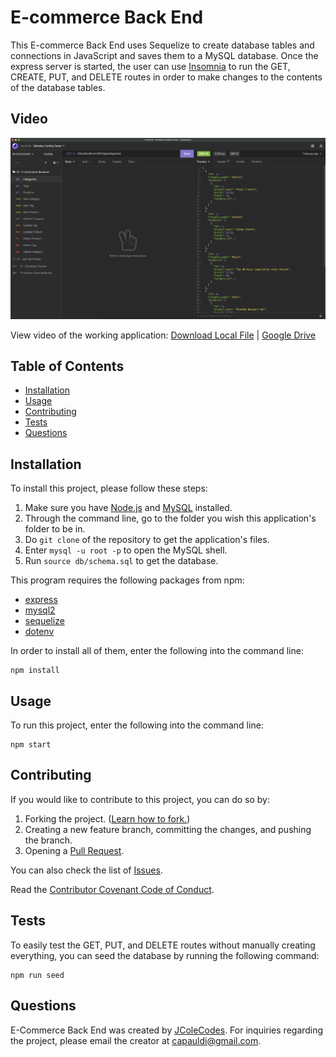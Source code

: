 # E-commerce Back End

This E-commerce Back End uses Sequelize to create database tables and connections in JavaScript and saves them to a MySQL database. Once the express server is started, the user can use [Insomnia](https://insomnia.rest/) to run the GET, CREATE, PUT, and DELETE routes in order to make changes to the contents of the database tables.

## Video

[![Click link to view video](./video/screenshot.png)](https://drive.google.com/file/d/1PjX7EuYMnwSp1lAluXvRSOIPU_AcHWO-/view?usp=sharing)

View video of the working application: [Download Local File](https://github.com/JColeCodes/stern-shoppe/raw/main/video/E-commerce%20Back%20End.mp4) | [Google Drive](https://drive.google.com/file/d/1PjX7EuYMnwSp1lAluXvRSOIPU_AcHWO-/view?usp=sharing)

## Table of Contents
* [Installation](#installation)
* [Usage](#usage)
* [Contributing](#contributing)
* [Tests](#tests)
* [Questions](#questions)

## Installation
To install this project, please follow these steps: 
1. Make sure you have [Node.js](https://nodejs.org) and [MySQL](https://dev.mysql.com/downloads/) installed.
2. Through the command line, go to the folder you wish this application's folder to be in.
3. Do `git clone` of the repository to get the application's files.
4. Enter `mysql -u root -p` to open the MySQL shell.
5. Run `source db/schema.sql` to get the database.

This program requires the following packages from npm: 
* [express](https://www.npmjs.com/package/express)
* [mysql2](https://www.npmjs.com/package/mysql2)
* [sequelize](https://www.npmjs.com/package/sequelize)
* [dotenv](https://www.npmjs.com/package/dotenv)

In order to install all of them, enter the following into the command line:
```
npm install
```

## Usage
To run this project, enter the following into the command line:
```
npm start
```

## Contributing
If you would like to contribute to this project, you can do so by:
1. Forking the project. ([Learn how to fork.](https://docs.github.com/en/get-started/quickstart/fork-a-repo))
2. Creating a new feature branch, committing the changes, and pushing the branch.
3. Opening a [Pull Request](https://github.com/JColeCodes/stern-shoppe/pulls).

You can also check the list of [Issues](https://github.com/JColeCodes/stern-shoppe/issues).

Read the [Contributor Covenant Code of Conduct](https://www.contributor-covenant.org/version/2/1/code_of_conduct/).

## Tests
To easily test the GET, PUT, and DELETE routes without manually creating everything, you can seed the database by running the following command:
```
npm run seed
```

## Questions
E-Commerce Back End was created by [JColeCodes](https://github.com/JColeCodes). For inquiries regarding the project, please email the creator at [capauldi@gmail.com](mailto:capauldi@gmail.com).